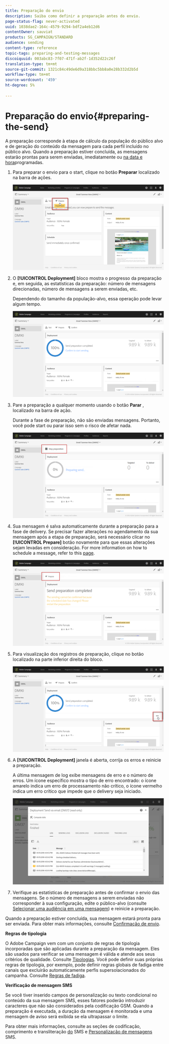 ```yaml
---
title: Preparação do envio
description: Saiba como definir a preparação antes do envio.
page-status-flag: never-activated
uuid: 1038dae2-164c-4579-9294-bdf2a4eb12d6
contentOwner: sauviat
products: SG_CAMPAIGN/STANDARD
audience: sending
content-type: reference
topic-tags: preparing-and-testing-messages
discoiquuid: 003abc83-7f07-471f-ab2f-1d352d22c26f
translation-type: tm+mt
source-git-commit: 1321c84c49de6d9a318bbc5bb8a0e28b332d2b5d
workflow-type: tm+mt
source-wordcount: '459'
ht-degree: 5%

---
```



# Preparação do envio{#preparing-the-send}

A preparação corresponde à etapa de cálculo da população do público alvo e de geração do conteúdo da mensagem para cada perfil incluído no público alvo. Quando a preparação estiver concluída, as mensagens estarão prontas para serem enviadas, imediatamente ou [na data e hora](../../sending/using/about-scheduling-messages.md)programadas.

1. Para preparar o envio para o start, clique no botão **Preparar** localizado na barra de ações.

   ![](assets/preparing_delivery_2.png)

1. O **[!UICONTROL Deployment]** bloco mostra o progresso da preparação e, em seguida, as estatísticas da preparação: número de mensagens direcionadas, número de mensagens a serem enviadas, etc.

   Dependendo do tamanho da população-alvo, essa operação pode levar algum tempo.

   ![](assets/preparing_delivery.png)

1. Pare a preparação a qualquer momento usando o botão **Parar** , localizado na barra de ação.

   Durante a fase de preparação, não são enviadas mensagens. Portanto, você pode start ou parar isso sem o risco de afetar nada.

   ![](assets/preparing_delivery_6.png)

1. Sua mensagem é salva automaticamente durante a preparação para a fase de delivery. Se precisar fazer alterações no agendamento da sua mensagem após a etapa de preparação, será necessário clicar no **[!UICONTROL Prepare]** botão novamente para que essas alterações sejam levadas em consideração. For more information on how to schedule a message, refer to this [page](../../sending/using/about-scheduling-messages.md).

   ![](assets/preparing_delivery_5.png)

1. Para visualização dos registros de preparação, clique no botão localizado na parte inferior direita do bloco.

   ![](assets/preparing_delivery_4.png)

1. A **[!UICONTROL Deployment]** janela é aberta, corrija os erros e reinicie a preparação.

   A última mensagem de log exibe mensagens de erro e o número de erros. Um ícone específico mostra o tipo de erro encontrado: o ícone amarelo indica um erro de processamento não crítico, o ícone vermelho indica um erro crítico que impede que o delivery seja iniciado.

   ![](assets/preparing_delivery_3.png)

1. Verifique as estatísticas de preparação antes de confirmar o envio das mensagens. Se o número de mensagens a serem enviadas não corresponder à sua configuração, edite o público-alvo (consulte [Selecionar uma audiência em uma mensagem](../../audiences/using/selecting-an-audience-in-a-message.md)) e reinicie a preparação.

Quando a preparação estiver concluída, sua mensagem estará pronta para ser enviada. Para obter mais informações, consulte [Confirmação de envio](../../sending/using/confirming-the-send.md).

**Regras de tipologia**

O Adobe Campaign vem com um conjunto de regras de tipologia incorporadas que são aplicadas durante a preparação da mensagem. Eles são usados para verificar se uma mensagem é válida e atende aos seus critérios de qualidade. Consulte [Tipologias](../../sending/using/about-typology-rules.md). Você pode definir suas próprias regras de tipologia, por exemplo, pode definir regras globais de fadiga entre canais que excluirão automaticamente perfis supersolacionados do campanha. Consulte [Regras de fadiga](../../sending/using/fatigue-rules.md).

**Verificação de mensagem SMS**

Se você tiver inserido campos de personalização ou texto condicional no conteúdo da sua mensagem SMS, esses fatores poderão introduzir caracteres que não são considerados pela codificação GSM. Quando a preparação é executada, a duração da mensagem é monitorada e uma mensagem de aviso será exibida se ela ultrapassar o limite.

Para obter mais informações, consulte as seções de codificação, comprimento e transliteração [do](../../administration/using/configuring-sms-channel.md#sms-encoding--length-and-transliteration) SMS e [Personalização de mensagens](../../channels/using/personalizing-sms-messages.md) SMS.
